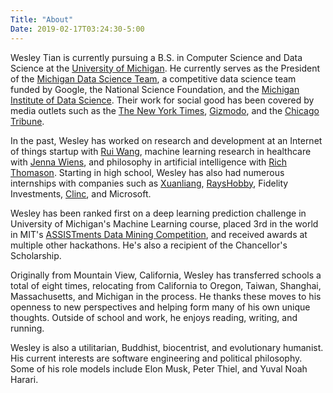 ```yaml
---
Title: "About"
Date: 2019-02-17T03:24:30-5:00
---
```


Wesley Tian is currently pursuing a B.S. in Computer Science and Data Science at the [University of Michigan](https://umich.edu/). He currently serves as the President of the [Michigan Data Science Team](https://www.mdst.club/), a competitive data science team funded by Google, the National Science Foundation, and the [Michigan Institute of Data Science](https://midas.umich.edu/). Their work for social good has been covered by media outlets such as the [The New York Times](https://www.nytimes.com/2017/03/27/us/flint-water-lead-pipes.html?_r=0), [Gizmodo](https://gizmodo.com/google-is-helping-flint-prioritize-which-lead-pipes-nee-1774517926), and the [Chicago Tribune](https://www.chicagotribune.com/news/nationworld/midwest/ct-flint-water-app-20161211-story.html). 

In the past, Wesley has worked on research and development at an Internet of things startup with [Rui Wang](https://people.cs.umass.edu/~ruiwang/), machine learning research in healthcare with [Jenna Wiens](http://www-personal.umich.edu/~wiensj/), and philosophy in artificial intelligence with [Rich Thomason](http://web.eecs.umich.edu/~rthomaso/). Starting in high school, Wesley has also had numerous internships with companies such as [Xuanliang](http://www.dshine.com.cn/), [RaysHobby](https://rayshobby.net/wordpress/), Fidelity Investments, [Clinc](https://clinc.com/), and Microsoft.

Wesley has been ranked first on a deep learning prediction challenge in University of Michigan's Machine Learning course, placed 3rd in the world in MIT's [ASSISTments Data Mining Competition](https://sites.google.com/view/assistmentsdatamining/data-mining-competition-2017/winners?authuser=0), and received awards at multiple other hackathons. He's also a recipient of the Chancellor's Scholarship.

Originally from Mountain View, California, Wesley has transferred schools a total of eight times, relocating from California to Oregon, Taiwan, Shanghai, Massachusetts, and Michigan in the process. He thanks these moves to his openness to new perspectives and helping form many of his own unique thoughts. Outside of school and work, he enjoys reading, writing, and running.

Wesley is also a utilitarian, Buddhist, biocentrist, and evolutionary humanist. His current interests are software engineering and political philosophy. Some of his role models include Elon Musk, Peter Thiel, and Yuval Noah Harari.